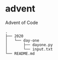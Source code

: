 # advent
Advent of Code

```
.
├── 2020
│   └── day-one
│       ├── dayone.py
│       └── input.txt
└── README.md

```


